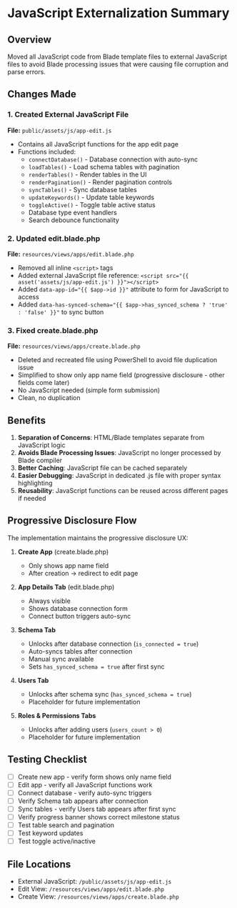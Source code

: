 # JavaScript Externalization Summary

## Overview

Moved all JavaScript code from Blade template files to external JavaScript files to avoid Blade processing issues that were causing file corruption and parse errors.

## Changes Made

### 1. Created External JavaScript File

**File:** `public/assets/js/app-edit.js`

-   Contains all JavaScript functions for the app edit page
-   Functions included:
    -   `connectDatabase()` - Database connection with auto-sync
    -   `loadTables()` - Load schema tables with pagination
    -   `renderTables()` - Render tables in the UI
    -   `renderPagination()` - Render pagination controls
    -   `syncTables()` - Sync database tables
    -   `updateKeywords()` - Update table keywords
    -   `toggleActive()` - Toggle table active status
    -   Database type event handlers
    -   Search debounce functionality

### 2. Updated edit.blade.php

**File:** `resources/views/apps/edit.blade.php`

-   Removed all inline `<script>` tags
-   Added external JavaScript file reference: `<script src="{{ asset('assets/js/app-edit.js') }}"></script>`
-   Added `data-app-id="{{ $app->id }}"` attribute to form for JavaScript to access
-   Added `data-has-synced-schema="{{ $app->has_synced_schema ? 'true' : 'false' }}"` to sync button

### 3. Fixed create.blade.php

**File:** `resources/views/apps/create.blade.php`

-   Deleted and recreated file using PowerShell to avoid file duplication issue
-   Simplified to show only app name field (progressive disclosure - other fields come later)
-   No JavaScript needed (simple form submission)
-   Clean, no duplication

## Benefits

1. **Separation of Concerns**: HTML/Blade templates separate from JavaScript logic
2. **Avoids Blade Processing Issues**: JavaScript no longer processed by Blade compiler
3. **Better Caching**: JavaScript file can be cached separately
4. **Easier Debugging**: JavaScript in dedicated .js file with proper syntax highlighting
5. **Reusability**: JavaScript functions can be reused across different pages if needed

## Progressive Disclosure Flow

The implementation maintains the progressive disclosure UX:

1. **Create App** (create.blade.php)

    - Only shows app name field
    - After creation → redirect to edit page

2. **App Details Tab** (edit.blade.php)

    - Always visible
    - Shows database connection form
    - Connect button triggers auto-sync

3. **Schema Tab**

    - Unlocks after database connection (`is_connected = true`)
    - Auto-syncs tables after connection
    - Manual sync available
    - Sets `has_synced_schema = true` after first sync

4. **Users Tab**

    - Unlocks after schema sync (`has_synced_schema = true`)
    - Placeholder for future implementation

5. **Roles & Permissions Tabs**
    - Unlocks after adding users (`users_count > 0`)
    - Placeholder for future implementation

## Testing Checklist

-   [ ] Create new app - verify form shows only name field
-   [ ] Edit app - verify all JavaScript functions work
-   [ ] Connect database - verify auto-sync triggers
-   [ ] Verify Schema tab appears after connection
-   [ ] Sync tables - verify Users tab appears after first sync
-   [ ] Verify progress banner shows correct milestone status
-   [ ] Test table search and pagination
-   [ ] Test keyword updates
-   [ ] Test toggle active/inactive

## File Locations

-   External JavaScript: `/public/assets/js/app-edit.js`
-   Edit View: `/resources/views/apps/edit.blade.php`
-   Create View: `/resources/views/apps/create.blade.php`
